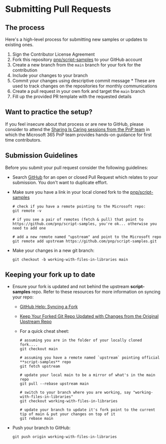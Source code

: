 # Submitting Pull Requests

## The process

Here's a high-level process for submitting new samples or updates to existing ones.

1. Sign the Contributor License Agreement
2. Fork this repository [pnp/script-samples](https://github.com/pnp/script-samples) to your GitHub account
3. Create a new branch from the `main` branch for your fork for the contribution
4. Include your changes to your branch
5. Commit your changes using descriptive commit message * These are used to track changes on the repositories for monthly communications
6. Create a pull request in your own fork and target the `main` branch
7. Fill up the provided PR template with the requested details

## Want to practice the setup?

If you feel insecure about that process or are new to GitHub, please consider to attend the [Sharing Is Caring sessions from the PnP team](https://pnp.github.io/sharing-is-caring/#pnp-sic-events) in which the Microsoft 365 PnP team provides hands-on guidance for first time contributors.

## Submission Guidelines

Before you submit your pull request consider the following guidelines:

* Search [GitHub](https://github.com/pnp/script-samples/pulls) for an open or closed Pull Request
  which relates to your submission. You don't want to duplicate effort.
* Make sure you have a link in your local cloned fork to the [pnp/script-samples](https://github.com/pnp/script-samples)

  ```shell
  # check if you have a remote pointing to the Microsoft repo:
  git remote -v

  # if you see a pair of remotes (fetch & pull) that point to https://github.com/pnp/script-samples, you're ok... otherwise you need to add one

  # add a new remote named "upstream" and point to the Microsoft repo
  git remote add upstream https://github.com/pnp/script-samples.git
  ```

* Make your changes in a new git branch:

  ```shell
  git checkout -b working-with-files-in-libraries main
  ```

## Keeping your fork up to date

* Ensure your fork is updated and not behind the upstream **script-samples** repo. Refer to these resources for more information on syncing your repo:
  * [GitHub Help: Syncing a Fork](https://help.github.com/articles/syncing-a-fork/)
  * [Keep Your Forked Git Repo Updated with Changes from the Original Upstream Repo](http://www.andrewconnell.com/blog/keep-your-forked-git-repo-updated-with-changes-from-the-original-upstream-repo)
  * For a quick cheat sheet:

    ```shell
    # assuming you are in the folder of your locally cloned fork....
    git checkout main

    # assuming you have a remote named `upstream` pointing official **script-samples** repo
    git fetch upstream

    # update your local main to be a mirror of what's in the main repo
    git pull --rebase upstream main

    # switch to your branch where you are working, say "working-with-files-in-libraries"
    git checkout working-with-files-in-libraries

    # update your branch to update it's fork point to the current tip of main & put your changes on top of it
    git rebase main
    ```

* Push your branch to GitHub:

  ```shell
  git push origin working-with-files-in-libraries
  ```

